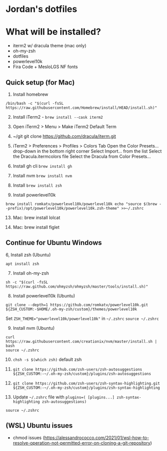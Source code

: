 # Jordan's dotfiles

# What will be installed?

- iterm2 w/ dracula theme (mac only)
- oh-my-zsh
- dotfiles
- powerlevel10k
- Fira Code + MesloLGS NF fonts

## Quick setup (for Mac)

1. Install homebrew 

```
/bin/bash -c "$(curl -fsSL https://raw.githubusercontent.com/Homebrew/install/HEAD/install.sh)"
```

2. Install iTerm2 - `brew install --cask iterm2`

3. Open iTerm2 > Menu > Make iTerm2 Default Term

4. ~/git git clone https://github.com/dracula/iterm.git

5. iTerm2 > Preferences > Profiles > Colors Tab
   Open the Color Presets... drop-down in the bottom right corner
   Select Import... from the list
   Select the Dracula.itermcolors file
   Select the Dracula from Color Presets...

6. Install gh cli `brew install gh`

7. Install nvm `brew install nvm`

8. Install `brew install zsh`

9. Install powerlevel10k

```
brew install romkatv/powerlevel10k/powerlevel10k echo "source $(brew --prefix)/opt/powerlevel10k/powerlevel10k.zsh-theme" >>~/.zshrc
```

13. Mac: brew install lolcat

14. Mac: brew install figlet

## Continue for Ubuntu Windows 

6, Install zsh (Ubuntu)

```
apt install zsh
```

7. Install oh-my-zsh 

```
sh -c "$(curl -fsSL https://raw.github.com/ohmyzsh/ohmyzsh/master/tools/install.sh)"
```

8. Install powerlevel10k (Ubuntu)

```
git clone --depth=1 https://github.com/romkatv/powerlevel10k.git ${ZSH_CUSTOM:-$HOME/.oh-my-zsh/custom}/themes/powerlevel10k
```
Set `ZSH_THEME="powerlevel10k/powerlevel10k"` in `~/.zshrc`
`source ~/.zshrc`

9. Install nvm (Ubuntu)
```
curl https://raw.githubusercontent.com/creationix/nvm/master/install.sh | bash
source ~/.zshrc
```


10. `chsh -s $(which zsh)` default zsh

11. `git clone https://github.com/zsh-users/zsh-autosuggestions ${ZSH_CUSTOM:-~/.oh-my-zsh/custom}/plugins/zsh-autosuggestions`

12. `git clone https://github.com/zsh-users/zsh-syntax-highlighting.git ${ZSH_CUSTOM:-~/.oh-my-zsh/custom}/plugins/zsh-syntax-highlighting`

13. Update `~/.zshrc` file with `plugins=( [plugins...] zsh-syntax-highlighting zsh-autosuggestions)`

`source ~/.zshrc`

## (WSL) Ubuntu issues

- chmod issues (https://alessandrococco.com/2021/01/wsl-how-to-resolve-operation-not-permitted-error-on-cloning-a-git-repository)
